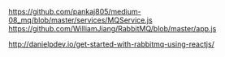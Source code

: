 https://github.com/pankaj805/medium-08_mq/blob/master/services/MQService.js
https://github.com/WilliamJiang/RabbitMQ/blob/master/app.js

http://danielpdev.io/get-started-with-rabbitmq-using-reactjs/